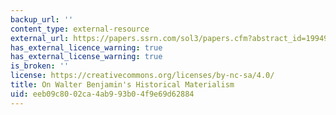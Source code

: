```yaml
---
backup_url: ''
content_type: external-resource
external_url: https://papers.ssrn.com/sol3/papers.cfm?abstract_id=1994998
has_external_licence_warning: true
has_external_license_warning: true
is_broken: ''
license: https://creativecommons.org/licenses/by-nc-sa/4.0/
title: On Walter Benjamin's Historical Materialism
uid: eeb09c80-02ca-4ab9-93b0-4f9e69d62884
---
```

